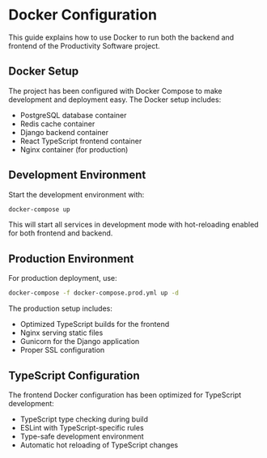 # Docker Configuration

This guide explains how to use Docker to run both the backend and frontend of the Productivity Software project.


## Docker Setup

The project has been configured with Docker Compose to make development and deployment easy. The Docker setup includes:

- PostgreSQL database container
- Redis cache container
- Django backend container
- React TypeScript frontend container
- Nginx container (for production)

## Development Environment

Start the development environment with:

```bash
docker-compose up
```

This will start all services in development mode with hot-reloading enabled for both frontend and backend.

## Production Environment

For production deployment, use:

```bash
docker-compose -f docker-compose.prod.yml up -d
```

The production setup includes:

- Optimized TypeScript builds for the frontend
- Nginx serving static files
- Gunicorn for the Django application
- Proper SSL configuration

## TypeScript Configuration

The frontend Docker configuration has been optimized for TypeScript development:

- TypeScript type checking during build
- ESLint with TypeScript-specific rules
- Type-safe development environment
- Automatic hot reloading of TypeScript changes
